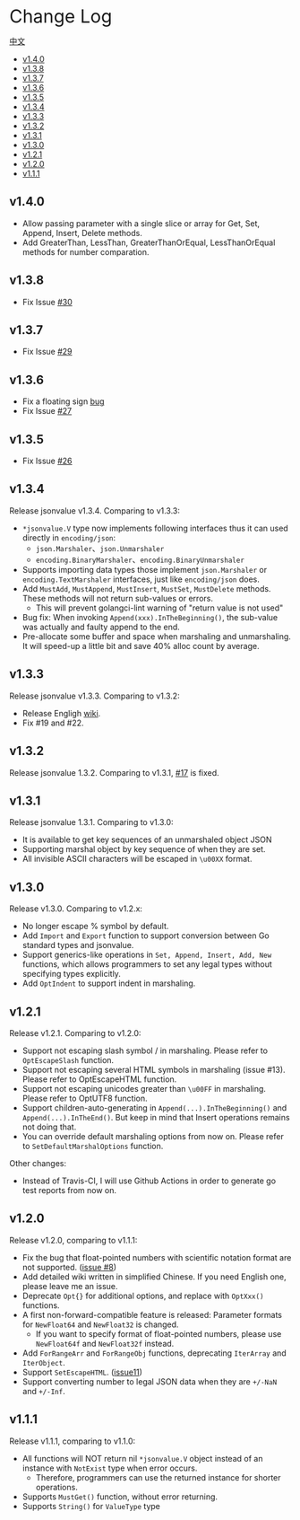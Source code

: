 <font size=6>Change Log</font>

[中文](./CHANGELOG_zh-cn.md)

- [v1.4.0](#v140)
- [v1.3.8](#v138)
- [v1.3.7](#v137)
- [v1.3.6](#v136)
- [v1.3.5](#v135)
- [v1.3.4](#v134)
- [v1.3.3](#v133)
- [v1.3.2](#v132)
- [v1.3.1](#v131)
- [v1.3.0](#v130)
- [v1.2.1](#v121)
- [v1.2.0](#v120)
- [v1.1.1](#v111)

## v1.4.0

- Allow passing parameter with a single slice or array for Get, Set, Append, Insert, Delete methods.
- Add GreaterThan, LessThan, GreaterThanOrEqual, LessThanOrEqual methods for number comparation.

## v1.3.8

- Fix Issue [#30](https://github.com/Andrew-M-C/go.jsonvalue/issues/30)

## v1.3.7

- Fix Issue [#29](https://github.com/Andrew-M-C/go.jsonvalue/issues/29)

## v1.3.6

- Fix a floating sign [bug](https://github.com/akbarfa49/go.jsonvalue/commit/278817)
- Fix Issue [#27](https://github.com/Andrew-M-C/go.jsonvalue/issues/27)

## v1.3.5

- Fix Issue [#26](https://github.com/Andrew-M-C/go.jsonvalue/issues/26)

## v1.3.4

Release jsonvalue v1.3.4. Comparing to v1.3.3:

- `*jsonvalue.V` type now implements following interfaces thus it can used directly in `encoding/json`:
  - `json.Marshaler`、`json.Unmarshaler`
  - `encoding.BinaryMarshaler`、`encoding.BinaryUnmarshaler`
- Supports importing data types those implement `json.Marshaler` or `encoding.TextMarshaler` interfaces, just like `encoding/json` does.
- Add `MustAdd`, `MustAppend`, `MustInsert`, `MustSet`, `MustDelete` methods. These methods will not return sub-values or errors.
  - This will prevent golangci-lint warning of "return value is not used"
- Bug fix: When invoking `Append(xxx).InTheBeginning()`, the sub-value was actually and faulty append to the end.
- Pre-allocate some buffer and space when marshaling and unmarshaling. It will speed-up a little bit and save 40% alloc count by average.

## v1.3.3

Release jsonvalue v1.3.3. Comparing to v1.3.2:

- Release Engligh [wiki](https://github.com/Andrew-M-C/go.jsonvalue/blob/master/docs/en/README.md).
- Fix #19 and #22.

## v1.3.2

Release jsonvalue 1.3.2. Comparing to v1.3.1, [#17](https://github.com/Andrew-M-C/go.jsonvalue/issues/17) is fixed.

## v1.3.1

Release jsonvalue 1.3.1. Comparing to v1.3.0:

- It is available to get key sequences of an unmarshaled object JSON
- Supporting marshal object by key sequence of when they are set.
- All invisible ASCII characters will be escaped in `\u00XX` format.

## v1.3.0

Release v1.3.0. Comparing to v1.2.x:

- No longer escape % symbol by default.
- Add `Import` and `Export` function to support conversion between Go standard types and jsonvalue.
- Support generics-like operations in `Set, Append, Insert, Add, New` functions, which allows programmers to set any legal types without specifying types explicitly.
- Add `OptIndent` to support indent in marshaling.

## v1.2.1

Release v1.2.1. Comparing to v1.2.0:

- Support not escaping slash symbol / in marshaling. Please refer to `OptEscapeSlash` function.
- Support not escaping several HTML symbols in marshaling (issue #13). Please refer to OptEscapeHTML function.
- Support not escaping unicodes greater than `\u00FF` in marshaling. Please refer to OptUTF8 function.
- Support children-auto-generating in `Append(...).InTheBeginning()` and `Append(...).InTheEnd()`. But keep in mind that Insert operations remains not doing that.
- You can override default marshaling options from now on. Please refer to `SetDefaultMarshalOptions` function.

Other changes:

- Instead of Travis-CI, I will use Github Actions in order to generate go test reports from now on.

## v1.2.0

Release v1.2.0, comparing to v1.1.1:

- Fix the bug that float-pointed numbers with scientific notation format are not supported. ([issue #8](https://github.com/Andrew-M-C/go.jsonvalue/issues/8))
- Add detailed wiki written in simplified Chinese. If you need English one, please leave me an issue.
- Deprecate `Opt{}` for additional options, and replace with `OptXxx()` functions.
- A first non-forward-compatible feature is released: Parameter formats for `NewFloat64` and `NewFloat32` is changed. 
  - If you want to specify format of float-pointed numbers, please use `NewFloat64f` and `NewFloat32f` instead.
- Add `ForRangeArr` and `ForRangeObj` functions, deprecating `IterArray` and `IterObject`.
- Support `SetEscapeHTML`. ([issue11](https://github.com/Andrew-M-C/go.jsonvalue/issues/11))
- Support converting number to legal JSON data when they are `+/-NaN` and `+/-Inf`.

## v1.1.1

Release v1.1.1, comparing to v1.1.0:

- All functions will NOT return nil `*jsonvalue.V` object instead of an instance with `NotExist` type when error occurs.
  - Therefore, programmers can use the returned instance for shorter operations.
- Supports `MustGet()` function, without error returning.
- Supports `String()` for `ValueType` type
